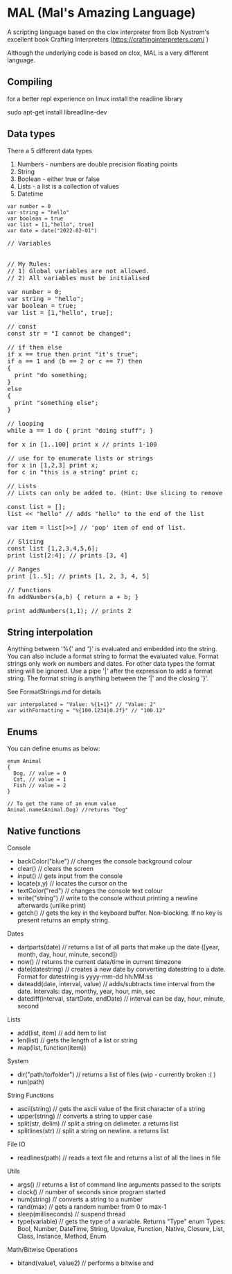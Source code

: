 # MAL (Mal's Amazing Language)

A scripting language based on the clox interpreter from Bob Nystrom's excellent book Crafting Interpreters (https://craftinginterpreters.com/ )

Although the underlying code is based on clox, MAL is a very different language.

## Compiling
for a better repl experience on linux install the readline library

sudo apt-get install libreadline-dev

## Data types

There a 5 different data types
1) Numbers - numbers are double precision floating points
2) String
3) Boolean - either true or false
4) Lists - a list is a collection of values
5) Datetime

```
var number = 0
var string = "hello"
var boolean = true
var list = [1,"hello", true]
var date = date("2022-02-01")
```

<pre class="snippet">
// Variables


// My Rules: 
// 1) Global variables are not allowed.
// 2) All variables must be initialised

var number = 0;
var string = "hello";
var boolean = true;
var list = [1,"hello", true];

// const 
const str = "I cannot be changed";

// if then else
if x == true then print "it's true";
if a == 1 and (b == 2 or c == 7) then
{
  print "do something;
}
else
{
  print "something else";
}

// looping
while a == 1 do { print "doing stuff"; }

for x in [1..100] print x // prints 1-100

// use for to enumerate lists or strings
for x in [1,2,3] print x; 
for c in "this is a string" print c;

// Lists
// Lists can only be added to. (Hint: Use slicing to remove items from a list)

const list = [];
list << "hello" // adds "hello" to the end of the list

var item = list[>>] // 'pop' item of end of list. 

// Slicing
const list [1,2,3,4,5,6];
print list[2:4]; // prints [3, 4]

// Ranges
print [1..5]; // prints [1, 2, 3, 4, 5]

// Functions
fn addNumbers(a,b) { return a + b; }

print addNumbers(1,1); // prints 2
</pre>

## String interpolation
Anything between '%{' and '}' is evaluated and embedded into the string.
You can also include a format string to format the evaluated value.  Format strings only work on numbers and dates. For other data types the format string will be ignored. Use a pipe '|' after the expression to add a format string.  The format string is anything between the '|' and the closing '}'.

See FormatStrings.md for details

```
var interpolated = "Value: %{1+1}" // "Value: 2"
var withFormatting = "%{100.1234|0.2f}" // "100.12"
```


## Enums
You can define enums as below:
```
enum Animal
{
  Dog, // value = 0
  Cat, // value = 1
  Fish // value = 2
}

// To get the name of an enum value
Animal.name(Animal.Dog) //returns "Dog"
```

## Native functions

Console
- backColor("blue") // changes the console background colour
- clear() // clears the screen
- input() // gets input from the console
- locate(x,y) // locates the cursor on the
- textColor("red") // changes the console text colour 
- write("string") // write to the console without printing a newline afterwards (unlike print)
- getch() // gets the key in the keyboard buffer. Non-blocking.  If no key is present returns an empty string.

Dates
- dartparts(date) // returns a list of all parts that make up the date ([year, month, day, hour, minute, second])
- now() // returns the current date/time in current timezone
- date(datestring) // creates a new date by converting datestring to a date.  Format for datestring is yyyy-mm-dd hh:MM:ss
- dateadd(date, interval, value) // adds/subtracts time interval from the date. Intervals: day, monthy,  year, hour, min, sec
- datediff(interval, startDate, endDate) // interval can be day, hour, minute, second

Lists
- add(list, item) // add item to list
- len(list) // gets the length of a list or string
- map(list, function(item))

System
- dir("path/to/folder") // returns a list of files (wip - currently broken :( )
- run(path)

String Functions
- ascii(string) // gets the ascii value of the first character of a string
- upper(string) // converts a string to upper case
- split(str, delim) // split a string on delimeter.  a returns list
- splitlines(str) // split a string on newline.  a returns list

File IO
- readlines(path) // reads a text file and returns a list of all the lines in file 

Utils
- args() // returns a list of command line arguments passed to the scripts
- clock() // number of seconds since program started
- num(string) // converts a string to a number
- rand(max) // gets a random number from 0 to max-1
- sleep(milliseconds) // suspend thread 
- type(variable) // gets the type of a variable.  Returns "Type" enum
  Types: Bool, Number, DateTime, String, Upvalue, Function, Native, Closure, List, Class, Instance, Method, Enum 

Math/Bitwise Operations
- bitand(value1, value2) // performs a bitwise and


